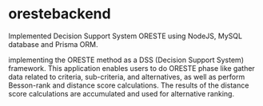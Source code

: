 # orestebackend
Implemented Decision Support System ORESTE using NodeJS, MySQL database and Prisma ORM.

implementing the ORESTE method as a DSS (Decision Support System) framework. This application enables users to do ORESTE phase like gather data related to criteria, sub-criteria, and alternatives, as well as perform Besson-rank and distance score calculations. The results of the distance score calculations are accumulated and used for alternative ranking.
